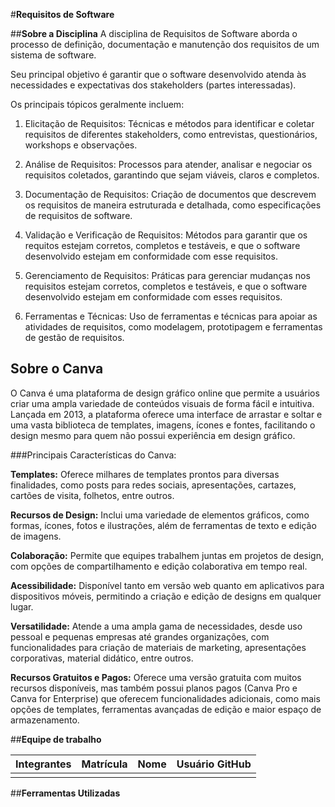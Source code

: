 #__Requisitos de Software__

##__Sobre a Disciplina__
A disciplina de Requisitos de Software aborda o processo de definição, documentação e manutenção dos requisitos de um sistema de software. 

Seu principal objetivo é garantir que o software desenvolvido atenda às necessidades e expectativas dos stakeholders (partes interessadas). 

Os principais tópicos geralmente incluem:

1. Elicitação de Requisitos: Técnicas e métodos para identificar e coletar requisitos de diferentes stakeholders, como entrevistas, questionários, workshops e observações.

2. Análise de Requisitos: Processos para atender, analisar e negociar os requisitos coletados, garantindo que sejam viáveis, claros e completos.

3. Documentação de Requisitos: Criação de documentos que descrevem os requisitos de maneira estruturada e detalhada, como especificações de requisitos de software.

4. Validação e Verificação de Requisitos: Métodos para garantir que os requitos estejam corretos, completos e testáveis, e que o software desenvolvido estejam em conformidade com esse requisitos.

5. Gerenciamento de Requisitos: Práticas para gerenciar mudanças nos requisitos estejam corretos, completos e testáveis, e que o software desenvolvido estejam em conformidade com esses requisitos.

6. Ferramentas e Técnicas: Uso de ferramentas e técnicas para apoiar as atividades de requisitos, como modelagem, prototipagem e ferramentas de gestão de requisitos.

## __Sobre o Canva__

O Canva é uma plataforma de design gráfico online que permite a usuários criar uma ampla variedade de conteúdos visuais de forma fácil e intuitiva. Lançada em 2013, a plataforma oferece uma interface de arrastar e soltar e uma vasta biblioteca de templates, imagens, ícones e fontes, facilitando o design mesmo para quem não possui experiência em design gráfico.

###Principais Características do Canva:

__Templates:__ Oferece milhares de templates prontos para diversas finalidades, como posts para redes sociais, apresentações, cartazes, cartões de visita, folhetos, entre outros.

__Recursos de Design:__ Inclui uma variedade de elementos gráficos, como formas, ícones, fotos e ilustrações, além de ferramentas de texto e edição de imagens.

__Colaboração:__ Permite que equipes trabalhem juntas em projetos de design, com opções de compartilhamento e edição colaborativa em tempo real.

__Acessibilidade:__ Disponível tanto em versão web quanto em aplicativos para dispositivos móveis, permitindo a criação e edição de designs em qualquer lugar.

__Versatilidade:__ Atende a uma ampla gama de necessidades, desde uso pessoal e pequenas empresas até grandes organizações, com funcionalidades para criação de materiais de marketing, apresentações corporativas, material didático, entre outros.

__Recursos Gratuitos e Pagos:__ Oferece uma versão gratuita com muitos recursos disponíveis, mas também possui planos pagos (Canva Pro e Canva for Enterprise) que oferecem funcionalidades adicionais, como mais opções de templates, ferramentas avançadas de edição e maior espaço de armazenamento.

##__Equipe de trabalho__

| Integrantes |  Matrícula | Nome | Usuário GitHub |
|-------------|------------|------|----------------|
|                                                  |


##__Ferramentas Utilizadas__